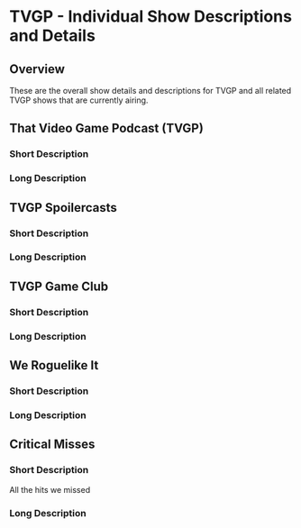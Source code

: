 # TVGP - Individual Show Descriptions and Details

## Overview

These are the overall show details and descriptions for TVGP and all related TVGP shows that are currently airing.

## That Video Game Podcast (TVGP)

### Short Description

### Long Description

## TVGP Spoilercasts

### Short Description

### Long Description

## TVGP Game Club

### Short Description

### Long Description

## We Roguelike It

### Short Description

### Long Description

## Critical Misses

### Short Description
All the hits we missed

### Long Description
